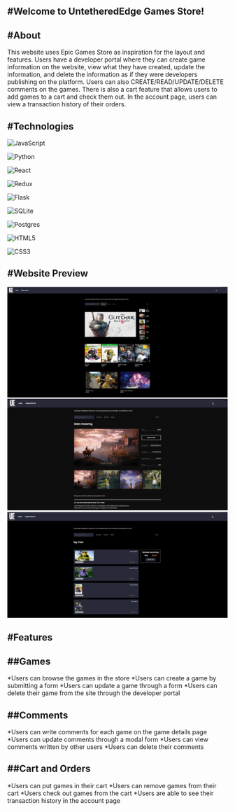 #Welcome to UntetheredEdge Games Store!
---

#About
---

This website uses Epic Games Store as inspiration for the layout and features. Users have a developer portal where they can create game information on the website, view what they have created, update the information, and delete the information as if they were developers publishing on the platform.  Users can also CREATE/READ/UPDATE/DELETE comments on the games. There is also a cart feature that allows users to add games to a cart and check them out. In the account page, users can view a transaction history of their orders.


#Technologies
---

![JavaScript](https://img.shields.io/badge/javascript-%23323330.svg?style=for-the-badge&logo=javascript&logoColor=%23F7DF1E)

![Python](https://img.shields.io/badge/python-3670A0?style=for-the-badge&logo=python&logoColor=ffdd54)

![React](https://img.shields.io/badge/react-%2320232a.svg?style=for-the-badge&logo=react&logoColor=%2361DAFB)

![Redux](https://img.shields.io/badge/redux-%23593d88.svg?style=for-the-badge&logo=redux&logoColor=white)

![Flask](https://img.shields.io/badge/flask-%23000.svg?style=for-the-badge&logo=flask&logoColor=white)

![SQLite](https://img.shields.io/badge/sqlite-%2307405e.svg?style=for-the-badge&logo=sqlite&logoColor=white)

![Postgres](https://img.shields.io/badge/postgres-%23316192.svg?style=for-the-badge&logo=postgresql&logoColor=white)

![HTML5](https://img.shields.io/badge/html5-%23E34F26.svg?style=for-the-badge&logo=html5&logoColor=white)

![CSS3](https://img.shields.io/badge/css3-%231572B6.svg?style=for-the-badge&logo=css3&logoColor=white)


#Website Preview
---

![FirstPreviewImage](react-app/src/images/HomePagePreviewImage.png)
![SecondPreviewImage](react-app/src/images/SingleGamesDetailsPreview.png)
![ThirdPreviewImage](react-app/src/images/CartPagePreview.png)

#Features
---

##Games
---

*Users can browse the games in the store
*Users can create a game by submitting a form
*Users can update a game through a form
*Users can delete their game from the site through the developer portal

##Comments
---

*Users can write comments for each game on the game details page
*Users can update comments through a modal form
*Users can view comments written by other users
*Users can delete their comments

##Cart and Orders
---

*Users can put games in their cart
*Users can remove games from their cart
*Users check out games from the cart
*Users are able to see their transaction history in the account page
